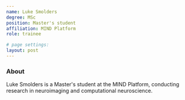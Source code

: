 ```yaml
---
name: Luke Smolders
degree: MSc
position: Master's student
affiliation: MIND Platform
role: trainee

# page settings:
layout: post
---
```


### About

Luke Smolders is a Master's student at the MIND Platform, conducting research in neuroimaging and computational neuroscience.